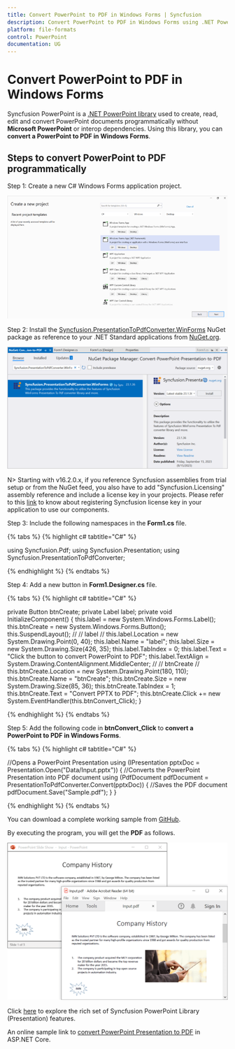 ```yaml
---
title: Convert PowerPoint to PDF in Windows Forms | Syncfusion
description: Convert PowerPoint to PDF in Windows Forms using .NET PowerPoint library (Presentation) without Microsoft PowerPoint or interop dependencies.
platform: file-formats
control: PowerPoint
documentation: UG
---
```


# Convert PowerPoint to PDF in Windows Forms

Syncfusion PowerPoint is a [.NET PowerPoint library](https://www.syncfusion.com/document-processing/powerpoint-framework/net) used to create, read, edit and convert PowerPoint documents programmatically without **Microsoft PowerPoint** or interop dependencies. Using this library, you can **convert a PowerPoint to PDF in Windows Forms**.

## Steps to convert PowerPoint to PDF programmatically

Step 1: Create a new C# Windows Forms application project.

![Create Windows Forms project](Workingwith_Windows/Project-Open-and-Save.png)

Step 2: Install the [Syncfusion.PresentationToPdfConverter.WinForms](https://www.nuget.org/packages/Syncfusion.PresentationToPdfConverter.WinForms) NuGet package as reference to your .NET Standard applications from [NuGet.org](https://www.nuget.org/).

![Install Syncfusion.PresentationToPdfConverter.WinForms Nuget Package](Workingwith_Windows/Nuget-Package-PPTXtoPDF.png)

N> Starting with v16.2.0.x, if you reference Syncfusion assemblies from trial setup or from the NuGet feed, you also have to add "Syncfusion.Licensing" assembly reference and include a license key in your projects. Please refer to this [link](https://help.syncfusion.com/common/essential-studio/licensing/overview) to know about registering Syncfusion license key in your application to use our components.

Step 3: Include the following namespaces in the **Form1.cs** file.

{% tabs %}
{% highlight c# tabtitle="C#" %}

using Syncfusion.Pdf;
using Syncfusion.Presentation;
using Syncfusion.PresentationToPdfConverter;

{% endhighlight %}
{% endtabs %}

Step 4: Add a new button in **Form1.Designer.cs** file.

{% tabs %}
{% highlight c# tabtitle="C#" %}

private Button btnCreate;
private Label label;
private void InitializeComponent()
{
    this.label = new System.Windows.Forms.Label();
    this.btnCreate = new System.Windows.Forms.Button();
    this.SuspendLayout();
    // 
    // label
    // 
    this.label.Location = new System.Drawing.Point(0, 40);
    this.label.Name = "label";
    this.label.Size = new System.Drawing.Size(426, 35);
    this.label.TabIndex = 0;
    this.label.Text = "Click the button to convert PowerPoint to PDF";
    this.label.TextAlign = System.Drawing.ContentAlignment.MiddleCenter;
    // 
    // btnCreate
    // 
    this.btnCreate.Location = new System.Drawing.Point(180, 110);
    this.btnCreate.Name = "btnCreate";
    this.btnCreate.Size = new System.Drawing.Size(85, 36);
    this.btnCreate.TabIndex = 1;
    this.btnCreate.Text = "Convert PPTX to PDF";
    this.btnCreate.Click += new System.EventHandler(this.btnConvert_Click);
}

{% endhighlight %}
{% endtabs %}

Step 5: Add the following code in **btnConvert_Click** to **convert a PowerPoint to PDF in Windows Forms**.

{% tabs %}
{% highlight c# tabtitle="C#" %}

//Opens a PowerPoint Presentation
using (IPresentation pptxDoc = Presentation.Open("Data/Input.pptx"))
{
    //Converts the PowerPoint Presentation into PDF document
    using (PdfDocument pdfDocument = PresentationToPdfConverter.Convert(pptxDoc))
    {
        //Saves the PDF document
        pdfDocument.Save("Sample.pdf");
    }
}

{% endhighlight %}
{% endtabs %}

You can download a complete working sample from [GitHub](https://github.com/SyncfusionExamples/PowerPoint-Examples/tree/master/PPTX-to-PDF-conversion/Convert-PowerPoint-presentation-to-PDF/WindowForms).

By executing the program, you will get the **PDF** as follows.

![PowerPoint to PDF in Windows Forms](PPTXtoPDF_images/Output_PowerPoint_Presentation_to-PDF.png)

Click [here](https://www.syncfusion.com/document-processing/powerpoint-framework/net) to explore the rich set of Syncfusion PowerPoint Library (Presentation) features. 

An online sample link to [convert PowerPoint Presentation to PDF](https://ej2.syncfusion.com/aspnetcore/PowerPoint/PPTXToPDF#/material3) in ASP.NET Core. 